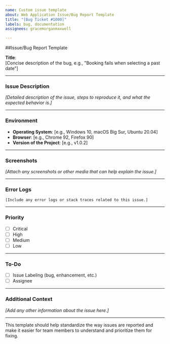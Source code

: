 ```yaml
---
name: Custom issue template
about: Web Application Issue/Bug Report Template
title: "[Bug Ticket #1000]"
labels: bug, documentation
assignees: gracemorganmaxwell

---
```


##Issue/Bug Report Template

**Title**:  
[Concise description of the bug, e.g., "Booking fails when selecting a past date"]

---

### Issue Description

_[Detailed description of the issue, steps to reproduce it, and what the expected behavior is.]_

---

### Environment

- **Operating System**: [e.g., Windows 10, macOS Big Sur, Ubuntu 20.04]
- **Browser**: [e.g., Chrome 92, Firefox 90]
- **Version of the Project**: [e.g., v1.0.2]

---

### Screenshots

_[Attach any screenshots or other media that can help explain the issue.]_

---

### Error Logs

```
[Include any error logs or stack traces related to this issue.]
```

---

### Priority

- [ ] Critical
- [ ] High
- [ ] Medium
- [ ] Low

---

### To-Do

- [ ] Issue Labeling (bug, enhancement, etc.)
- [ ] Assignee

---

### Additional Context

_[Add any other information about the issue here.]_

---


This template should help standardize the way issues are reported and make it easier for team members to understand and prioritize them for fixing.
